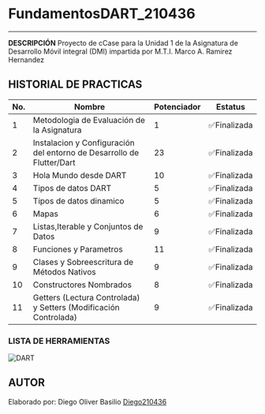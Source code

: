 # FundamentosDART_210436
----
**DESCRIPCIÓN**
Proyecto de cCase para la Unidad 1 de la Asignatura de Desarrollo Móvil integral (DMI) impartida por M.T.I. Marco A. Ramirez Hernandez

## HISTORIAL DE PRACTICAS
|No.|Nombre|Potenciador|Estatus|
|--|--|--|--|
|1|Metodologia de Evaluación de la Asignatura|1|✅Finalizada|
|2|Instalacion y Configuración del entorno de Desarrollo de Flutter/Dart|23|✅Finalizada|
|3|Hola Mundo desde DART|10|✅Finalizada|
|4|Tipos de datos DART|5|✅Finalizada|
|5|Tipos de datos dinamico|5|✅Finalizada|
|6|Mapas|6|✅Finalizada|
|7|Listas,Iterable y Conjuntos de Datos|9|✅Finalizada|
|8|Funciones y Parametros|11|✅Finalizada|
|9|Clases y Sobreescritura de Métodos Nativos|9|✅Finalizada|
|10|Constructores Nombrados	|8|✅Finalizada|
|11|Getters (Lectura Controlada) y Setters (Modificación Controlada)	|9|✅Finalizada|
### LISTA DE HERRAMIENTAS
![DART](https://img.shields.io/badge/Dart-0175C2?style-for-the-badge&logo=dart&logoColor=white)

## AUTOR
Elaborado por: Diego Oliver Basilio [Diego210436](https://github.com/Diego210436)
